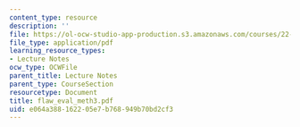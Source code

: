 ```yaml
---
content_type: resource
description: ''
file: https://ol-ocw-studio-app-production.s3.amazonaws.com/courses/22-314j-structural-mechanics-in-nuclear-power-technology-fall-2006/e064a388162205e7b768949b70bd2cf3_flaw_eval_meth3.pdf
file_type: application/pdf
learning_resource_types:
- Lecture Notes
ocw_type: OCWFile
parent_title: Lecture Notes
parent_type: CourseSection
resourcetype: Document
title: flaw_eval_meth3.pdf
uid: e064a388-1622-05e7-b768-949b70bd2cf3
---
```

